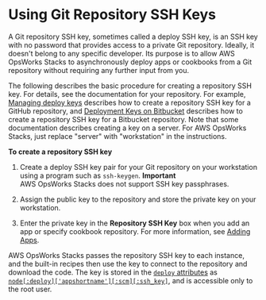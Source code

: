 # Using Git Repository SSH Keys<a name="workingapps-deploykeys"></a>

A Git repository SSH key, sometimes called a deploy SSH key, is an SSH key with no password that provides access to a private Git repository\. Ideally, it doesn't belong to any specific developer\. Its purpose is to allow AWS OpsWorks Stacks to asynchronously deploy apps or cookbooks from a Git repository without requiring any further input from you\.

The following describes the basic procedure for creating a repository SSH key\. For details, see the documentation for your repository\. For example, [Managing deploy keys](https://help.github.com/articles/managing-deploy-keys) describes how to create a repository SSH key for a GitHub repository, and [Deployment Keys on Bitbucket](http://blog.bitbucket.org/2012/06/20/deployment-keys/) describes how to create a repository SSH key for a Bitbucket repository\. Note that some documentation describes creating a key on a server\. For AWS OpsWorks Stacks, just replace "server" with "workstation" in the instructions\. 

**To create a repository SSH key**

1. Create a deploy SSH key pair for your Git repository on your workstation using a program such as `ssh-keygen`\. 
**Important**  
AWS OpsWorks Stacks does not support SSH key passphrases\.

1. Assign the public key to the repository and store the private key on your workstation\.

1. Enter the private key in the **Repository SSH Key** box when you add an app or specify cookbook repository\. For more information, see [Adding Apps](workingapps-creating.md)\.

AWS OpsWorks Stacks passes the repository SSH key to each instance, and the built\-in recipes then use the key to connect to the repository and download the code\. The key is stored in the [`deploy` attributes](workingcookbook-json.md) as [`node[:deploy]['appshortname'][:scm][:ssh_key]`](attributes-json-deploy.md#attributes-json-deploy-app-scm-key), and is accessible only to the root user\. 